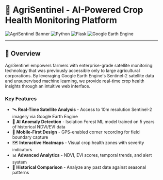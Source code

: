 # 🌾 AgriSentinel - AI-Powered Crop Health Monitoring Platform

![AgriSentinel Banner](https://img.shields.io/badge/AgriSentinel-Crop%20Health%20AI-28a745?style=for-the-badge&logo=leaflet)
![Python](https://img.shields.io/badge/Python-3.11+-3776AB?style=flat&logo=python&logoColor=white)
![Flask](https://img.shields.io/badge/Flask-3.0-000000?style=flat&logo=flask&logoColor=white)
![Google Earth Engine](https://img.shields.io/badge/Google%20Earth%20Engine-Enabled-4285F4?style=flat&logo=google-earth&logoColor=white)

---

## 🎯 Overview

AgriSentinel empowers farmers with enterprise-grade satellite monitoring technology that was previously accessible only to large agricultural corporations. By leveraging Google Earth Engine's Sentinel-2 satellite data and unsupervised machine learning, we provide real-time crop health insights through an intuitive web interface.

### Key Features

- 🛰️ **Real-Time Satellite Analysis** - Access to 10m resolution Sentinel-2 imagery via Google Earth Engine
- 🤖 **AI Anomaly Detection** - Isolation Forest ML model trained on 5 years of historical NDVI/EVI data
- 📱 **Mobile-First Design** - GPS-enabled corner recording for field boundary capture
- 🗺️ **Interactive Heatmaps** - Visual crop health zones with severity indicators
- 📊 **Advanced Analytics** - NDVI, EVI scores, temporal trends, and alert system
- 📅 **Historical Comparison** - Analyze any past date against seasonal patterns